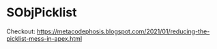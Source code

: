 # SObjPicklist
Checkout: https://metacodephosis.blogspot.com/2021/01/reducing-the-picklist-mess-in-apex.html